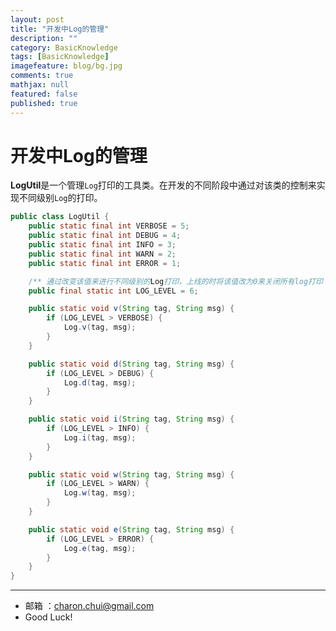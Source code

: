 ```yaml
---
layout: post
title: "开发中Log的管理"
description: ""
category: BasicKnowledge
tags: [BasicKnowledge]
imagefeature: blog/bg.jpg
comments: true
mathjax: null
featured: false
published: true
---
```




开发中Log的管理
===

**LogUtil**是一个管理`Log`打印的工具类。在开发的不同阶段中通过对该类的控制来实现不同级别`Log`的打印。        
```java    
public class LogUtil {
	public static final int VERBOSE = 5;
	public static final int DEBUG = 4;
	public static final int INFO = 3;
	public static final int WARN = 2;
	public static final int ERROR = 1;

	/** 通过改变该值来进行不同级别的Log打印，上线的时将该值改为0来关闭所有log打印 */
	public final static int LOG_LEVEL = 6;

	public static void v(String tag, String msg) {
		if (LOG_LEVEL > VERBOSE) {
			Log.v(tag, msg);
		}
	}

	public static void d(String tag, String msg) {
		if (LOG_LEVEL > DEBUG) {
			Log.d(tag, msg);
		}
	}

	public static void i(String tag, String msg) {
		if (LOG_LEVEL > INFO) {
			Log.i(tag, msg);
		}
	}

	public static void w(String tag, String msg) {
		if (LOG_LEVEL > WARN) {
			Log.w(tag, msg);
		}
	}

	public static void e(String tag, String msg) {
		if (LOG_LEVEL > ERROR) {
			Log.e(tag, msg);
		}
	}
}
```

---

- 邮箱 ：charon.chui@gmail.com  
- Good Luck! 
